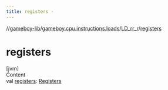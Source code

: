 ```yaml
---
title: registers -
---
```

//[gameboy-lib](../../index.md)/[gameboy.cpu.instructions.loads](../index.md)/[LD_rr_r](index.md)/[registers](registers.md)



# registers  
[jvm]  
Content  
val [registers](registers.md): [Registers](../../gameboy.cpu/-registers/index.md)  



